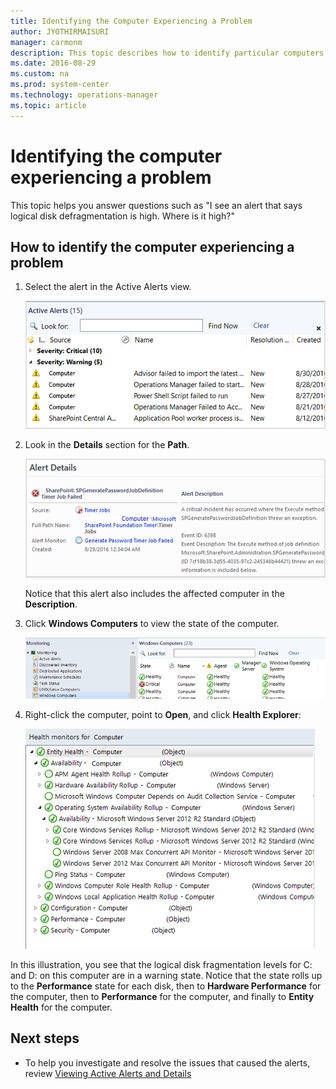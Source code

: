 ```yaml
---
title: Identifying the Computer Experiencing a Problem
author: JYOTHIRMAISURI
manager: carmonm
description: This topic describes how to identify particular computers in your environment that have triggered an alert.
ms.date: 2016-08-29
ms.custom: na
ms.prod: system-center
ms.technology: operations-manager
ms.topic: article
---
```


# Identifying the computer experiencing a problem

This topic helps you answer questions such as "I see an alert that says logical disk defragmentation is high. Where is it high?"  
  
## How to identify the computer experiencing a problem  
  
1.  Select the alert in the Active Alerts view.  
  
    ![Select alert in Results pane](./media/identifying-the-computer-experiencing-a-problem/om2016-view-active-alerts.png)  
  
2.  Look in the **Details** section for the **Path**.  
  
    ![See Path in alert details](./media/identifying-the-computer-experiencing-a-problem/om2016-view-alert-details.png)  
  
    Notice that this alert also includes the affected computer in the **Description**.  
  
3.  Click **Windows Computers** to view the state of the computer.  
  
    ![Windows Computers monitoring view](./media/identifying-the-computer-experiencing-a-problem/om2016-stateview-windowscomputers.png)  
  
4.  Right-click the computer, point to **Open**, and click **Health Explorer**:  
  
    ![Open Health Explorer](./media/identifying-the-computer-experiencing-a-problem/om2016-healthexplorer-windowscomputer.png)  
  
In this illustration, you see that the logical disk fragmentation levels for C: and D: on this computer are in a warning state. Notice that the state rolls up to the **Performance** state for each disk, then to **Hardware Performance** for the computer, then to **Performance** for the computer, and finally to **Entity Health** for the computer.  
  
## Next steps
  
- To help you investigate and resolve the issues that caused the alerts, review [Viewing Active Alerts and Details](manage-alert-view-alerts-details.md)


